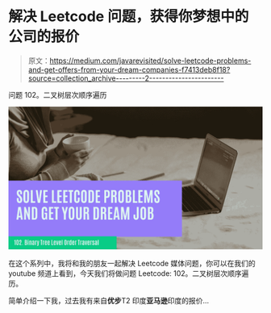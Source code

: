 # 解决 Leetcode 问题，获得你梦想中的公司的报价

> 原文：<https://medium.com/javarevisited/solve-leetcode-problems-and-get-offers-from-your-dream-companies-f7413deb8f18?source=collection_archive---------2----------------------->

问题 102。二叉树层次顺序遍历

![](img/db65c507c2cc834b1a1f3b58fab5a7f5.png)

在这个系列中，我将和我的朋友一起解决 Leetcode 媒体问题，你可以在我们的 youtube 频道上看到，今天我们将做问题 Leetcode: 102。二叉树层次顺序遍历。

简单介绍一下我，过去我有来自**优步**T2 印度**亚马逊**印度的报价…